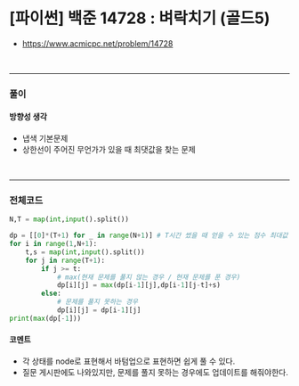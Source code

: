 # **\[파이썬\] 백준 14728 : 벼락치기 (골드5)**
* https://www.acmicpc.net/problem/14728
<br>


---

### **풀이**

#### **방향성 생각**
* 냅색 기본문제
* 상한선이 주어진 무언가가 있을 때 최댓값을 찾는 문제

<br>

---

### **전체코드**
```python
N,T = map(int,input().split())

dp = [[0]*(T+1) for _ in range(N+1)] # T시간 썼을 때 얻을 수 있는 점수 최대값
for i in range(1,N+1):
    t,s = map(int,input().split())
    for j in range(T+1):
        if j >= t:
            # max(현재 문제를 풀지 않는 경우 / 현재 문제를 푼 경우)
            dp[i][j] = max(dp[i-1][j],dp[i-1][j-t]+s)
        else:
            # 문제를 풀지 못하는 경우
            dp[i][j] = dp[i-1][j]
print(max(dp[-1]))
```

#### **코멘트**

* 각 상태를 node로 표현해서 바텀업으로 표현하면 쉽게 풀 수 있다.
* 질문 게시판에도 나와있지만, 문제를 풀지 못하는 경우에도 업데이트를 해줘야한다.